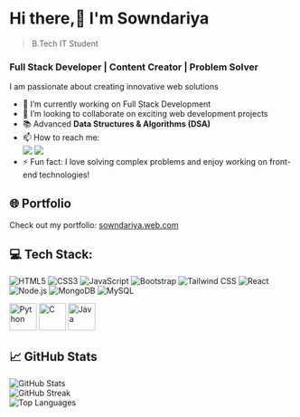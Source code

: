 # Hi there,👋 I'm Sowndariya
> B.Tech IT Student <br>
### Full Stack Developer | Content Creator | Problem Solver

I am passionate about creating innovative web solutions
- 🌱 I’m currently working on Full Stack Development
- 💫 I’m looking to collaborate on exciting web development projects
- 📚 Advanced **Data Structures & Algorithms (DSA)** 
- 📫 How to reach me:
  <br />[<img src="https://img.shields.io/badge/Gmail-D14836?style=for-the-badge&logo=gmail&logoColor=white" />](mailto:sowndariyadeveloper@gmail.com)  [<img src="https://img.shields.io/badge/LinkedIn-0077B5?style=for-the-badge&logo=linkedin&logoColor=white" />](https://www.linkedin.com/in/sowndariya-k/)  
- ⚡ Fun fact: I love solving complex problems and enjoy working on front-end technologies!
  <br>

  
## 🌐 **Portfolio**
Check out my portfolio: [sowndariya.web.com](https://sowndariya-k.github.io/Profile/)
</br>


## 💻 Tech Stack:
![HTML5](https://img.shields.io/badge/HTML5-000000?style=for-the-badge&logo=html5&logoColor=E34F26&width=100) 
![CSS3](https://img.shields.io/badge/CSS3-000000?style=for-the-badge&logo=css3&logoColor=1572B6&width=100) 
![JavaScript](https://img.shields.io/badge/JavaScript-000000?style=for-the-badge&logo=javascript&logoColor=F7DF1E&width=100) 
![Bootstrap](https://img.shields.io/badge/Bootstrap-000000?style=for-the-badge&logo=bootstrap&logoColor=563D7C&width=100) 
![Tailwind CSS](https://img.shields.io/badge/Tailwind%20CSS-000000?style=for-the-badge&logo=tailwind-css&logoColor=06B6D4&width=100)
![React](https://img.shields.io/badge/React-000000?style=for-the-badge&logo=react&logoColor=61DAFB&width=100) <br>
![Node.js](https://img.shields.io/badge/Node.js-000000?style=for-the-badge&logo=node.js&logoColor=68A063&width=100)
![MongoDB](https://img.shields.io/badge/MongoDB-000000?style=for-the-badge&logo=mongodb&logoColor=47A248&width=100) 
![MySQL](https://img.shields.io/badge/MySQL-000000?style=for-the-badge&logo=mysql&logoColor=00758F&width=100)

<p>
  <img width="48" height="48" src="https://img.icons8.com/color/48/python--v1.png" alt="Python"/> 
  <img width="48" height="48" src="https://img.icons8.com/color/48/c-programming.png" alt="C"/>
  <img width="48" height="48" src="https://img.icons8.com/color/48/java-coffee-cup-logo--v1.png" alt="Java"/> 
</p>



## 📈 **GitHub Stats**
![GitHub Stats](https://github-readme-stats.vercel.app/api?username=sowndariya-k&show_icons=true&theme=dark&bg_color=000000) <br>
![GitHub Streak](https://github-readme-streak-stats.herokuapp.com/?user=sowndariya-k&theme=dark&background=000000)  <br>
![Top Languages](https://github-readme-stats.vercel.app/api/top-langs/?username=sowndariya-k&layout=compact&theme=dark&bg_color=000000)








